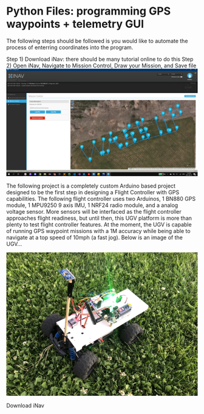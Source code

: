 # Python Files: programming GPS waypoints + telemetry GUI

The following steps should be followed is you would like to automate the process of enterring coordinates into the program.

Step 1) Download iNav: there should be many tutorial online to do this
Step 2) Open iNav, Navigate to Mission Control, Draw your Mission, and Save file
![Sample Mission](https://github.com/nchennoju/Arduino-GPS-Waypoint-UGV/blob/master/Python/2021-06-10.png)

The following project is a completely custom Arduino based project designed to be the first step in designing a Flight Controller with GPS capabilities. The following flight controller uses two Arduinos, 1 BN880 GPS module, 1 MPU9250 9 axis IMU, 1 NRF24 radio module, and a analog voltage sensor. More sensors will be interfaced as the flight controller approaches flight readiness, but until then, this UGV platform is more than plenty to test flight controller features. At the moment, the UGV is capable of running GPS waypoint missions with a 1M accuracy while being able to navigate at a top speed of 10mph (a fast jog). Below is an image of the UGV...

![UGV](https://github.com/nchennoju/Arduino-GPS-Waypoint-UGV/blob/master/Images/IMG_3642.jpg)

Download iNav
